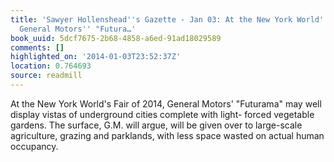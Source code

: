```yaml
---
title: 'Sawyer Hollenshead''s Gazette - Jan 03: At the New York World''s Fair of 2014,
  General Motors'' "Futura…'
book_uuid: 5dcf7675-2b68-4858-a6ed-91ad18029589
comments: []
highlighted_on: '2014-01-03T23:52:37Z'
location: 0.764693
source: readmill
---
```


At the New York World's Fair of 2014, General Motors' "Futurama" may well display vistas of underground cities complete with light- forced vegetable gardens. The surface, G.M. will argue, will be given over to large-scale agriculture, grazing and parklands, with less space wasted on actual human occupancy.
